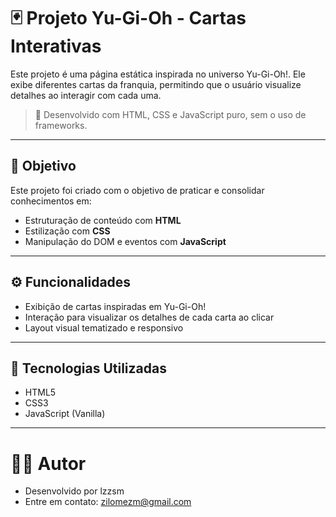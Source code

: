 # 🃏 Projeto Yu-Gi-Oh - Cartas Interativas

Este projeto é uma página estática inspirada no universo Yu-Gi-Oh!. Ele exibe diferentes cartas da franquia, permitindo que o usuário visualize detalhes ao interagir com cada uma.

> 🔧 Desenvolvido com HTML, CSS e JavaScript puro, sem o uso de frameworks.

---

## 🎯 Objetivo

Este projeto foi criado com o objetivo de praticar e consolidar conhecimentos em:

- Estruturação de conteúdo com **HTML**
- Estilização com **CSS**
- Manipulação do DOM e eventos com **JavaScript**

---

## ⚙️ Funcionalidades

- Exibição de cartas inspiradas em Yu-Gi-Oh!
- Interação para visualizar os detalhes de cada carta ao clicar
- Layout visual tematizado e responsivo

---

## 🚀 Tecnologias Utilizadas

- HTML5
- CSS3
- JavaScript (Vanilla)

---

# 🙋‍♂️ Autor
- Desenvolvido por lzzsm  
- Entre em contato: zilomezm@gmail.com
